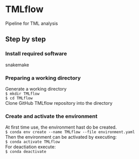 # TMLflow
Pipeline for TML analysis
## Step by step
### Install required software
snakemake

### Preparing a working directory
Generate a working directory  
`$ mkdir TMLflow`  
`$ cd TMLflow`  
Clone GitHub TMLflow repository into the directory  

### Create and activate the environment
At first time use, the environment hast do be created.  
`$ conda env create --name TMLflow --file environment.yaml`  
Then the environment can be activated by executing:  
`$ conda activate TMLflow`  
For deactiation execute:  
`$ conda deactivate`  
